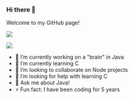 ### Hi there 👋

Welcome to my GitHub page!


![](https://github-readme-stats.vercel.app/api?username=jwpjr-dev&count_private=true&show_icons=true&show_owner=true)

![](https://github-readme-stats.vercel.app/api/top-langs/?username=jwpjr-dev)

- 🔭 I’m currently working on a "brain" in Java
- 🌱 I’m currently learning C
- 👯 I’m looking to collaborate on Node projects
- 🤔 I’m looking for help with learning C
- 💬 Ask me about Java!
- ⚡ Fun fact: I have been coding for 5 years
